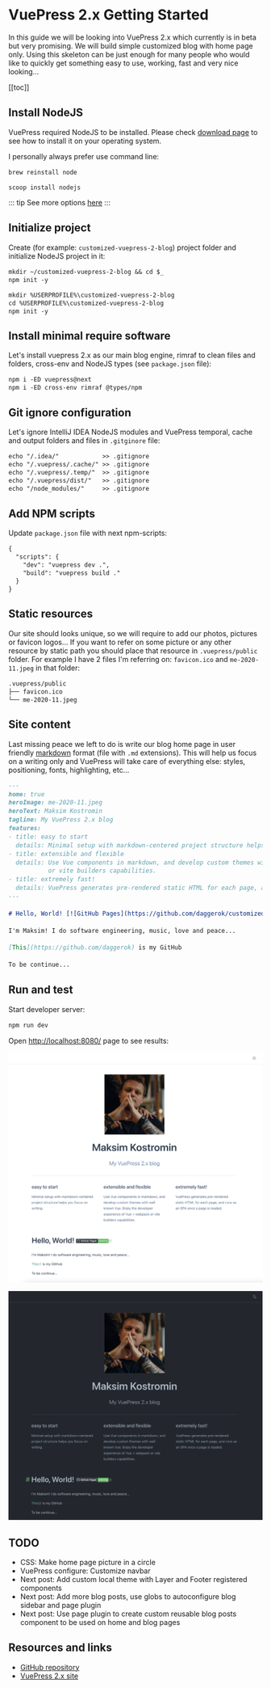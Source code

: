 # VuePress 2.x Getting Started

In this guide we will be looking into VuePress 2.x which currently is in beta but very promising.
We will build simple customized blog with home page only. Using this skeleton can be just enough for many people who would like to quickly
get something easy to use, working, fast and very nice looking...

[[toc]]

## Install NodeJS

VuePress required NodeJS to be installed. Please check [download page](https://nodejs.org/uk/download/) to see how to install it on your
operating system.

I personally always prefer use command line:

<CodeGroup>
  <CodeGroupItem title="macOS Homebrew" active>

```bash:no-line-numbers
brew reinstall node
```

  </CodeGroupItem>

  <CodeGroupItem title="Windows scoop">

```batch:no-line-numbers
scoop install nodejs
```

  </CodeGroupItem>
</CodeGroup>

<!-- See: https://v2.vuepress.vuejs.org/reference/default-theme/components.html#codegroupitem -->

::: tip
See more options [here](https://nodejs.org/uk/download/package-manager/)
:::

## Initialize project

Create (for example: `customized-vuepress-2-blog`) project folder and initialize NodeJS project in it:

<CodeGroup>
  <CodeGroupItem title="Unix bash" active>

```bash:no-line-numbers
mkdir ~/customized-vuepress-2-blog && cd $_
npm init -y
```

  </CodeGroupItem>

  <CodeGroupItem title="Windows batch">

```batch:no-line-numbers
mkdir %USERPROFILE%\customized-vuepress-2-blog
cd %USERPROFILE%\customized-vuepress-2-blog
npm init -y
```

  </CodeGroupItem>
</CodeGroup>

## Install minimal require software

Let's install vuepress 2.x as our main blog engine, rimraf to clean files and folders, cross-env and NodeJS types (see `package.json` file):

```bash:no-line-numbers
npm i -ED vuepress@next
npm i -ED cross-env rimraf @types/npm
```

<!--

```bash
npm i -ED vuepress@next vuepress-plugin-use-pages @vuepress/plugin-register-components @vuepress/plugin-search @vuepress/theme-default
npm i -ED cross-env glob @types/npm rimraf
```

-->

## Git ignore configuration

Let's ignore IntelliJ IDEA NodeJS modules and VuePress temporal, cache and output folders and files in `.gitginore` file:

```bash:no-line-numbers
echo "/.idea/"            >> .gitignore
echo "/.vuepress/.cache/" >> .gitignore
echo "/.vuepress/.temp/"  >> .gitignore
echo "/.vuepress/dist/"   >> .gitignore
echo "/node_modules/"     >> .gitignore
```

## Add NPM scripts

Update `package.json` file with next npm-scripts: 

```json:no-line-numbers
{
  "scripts": {
    "dev": "vuepress dev .",
    "build": "vuepress build ."
  }
}
```

## Static resources

Our site should looks unique, so we will require to add our photos, pictures or favicon logos...
If you want to refer on some picture or any other resource by static path you should place that resource in `.vuepress/public` folder.
For example I have 2 files I'm referring on: `favicon.ico` and `me-2020-11.jpeg` in that folder:

```
.vuepress/public
├── favicon.ico
└── me-2020-11.jpeg
```

## Site content

Last missing peace we left to do is write our blog home page in user friendly [markdown](https://www.markdownguide.org/basic-syntax/)
format (file with `.md` extensions). This will help us focus on a writing only and VuePress will take care of everything else: styles,
positioning, fonts, highlighting, etc...

```markdown
---
home: true
heroImage: me-2020-11.jpeg
heroText: Maksim Kostromin
tagline: My VuePress 2.x blog
features:
- title: easy to start
  details: Minimal setup with markdown-centered project structure helps you focus on writing.
- title: extensible and flexible
  details: Use Vue components in markdown, and develop custom themes with well known Vue. Enjoy the developer experience of Vue + webpack
           or vite builders capabilities.
- title: extremely fast!
  details: VuePress generates pre-rendered static HTML for each page, and runs as an SPA once a page is loaded.
---

# Hello, World! [![GitHub Pages](https://github.com/daggerok/customized-vuepress-2-blog/actions/workflows/github-pages.yaml/badge.svg)](https://github.com/daggerok/customized-vuepress-2-blog/actions/workflows/github-pages.yaml)

I'm Maksim! I do software engineering, music, love and peace...

[This](https://github.com/daggerok) is my GitHub

To be continue...
```

## Run and test

Start developer server:

```bash
npm run dev
```

Open [http://localhost:8080/](http://localhost:8080/) page to see results:

<CodeGroup>
  <CodeGroupItem title="white theme" active>

![home page white theme](./home-page-white-theme.png)

  </CodeGroupItem>

  <CodeGroupItem title="dark theme">

![home page dark theme](./home-page-dark-theme.png)

  </CodeGroupItem>
</CodeGroup>

## TODO

* CSS: Make home page picture in a circle
* VuePress configure: Customize navbar
* Next post: Add custom local theme with Layer and Footer registered components
* Next post: Add more blog posts, use globs to autoconfigure blog sidebar and page plugin
* Next post: Use page plugin to create custom reusable blog posts component to be used on home and blog pages

## Resources and links

* [GitHub repository](https://github.com/daggerok/customized-vuepress-2-blog)
* [VuePress 2.x site](https://v2.vuepress.vuejs.org/)
